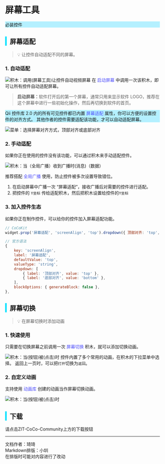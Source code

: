 # 屏幕工具
<div style="background-color: rgb(180, 240, 255);">
必装控件
</div>

<div style="border-left: 5px solid rgb(0, 225, 255); padding-left: 10px;">
<h2>屏幕适配</h2>
</div>

>💡 让控件自动适配不同的屏幕。

### 1. 自动适配

![积木：调用(屏幕工具)让控件自动视频屏幕](https://cc.zitzhen.cn/control/%E5%B1%8F%E5%B9%95%E5%B7%A5%E5%85%B7-Qii/images/1.png)
<span>
在 <span style="color: rgb(77, 77, 251);">启动屏幕</span> 中调用一次该积木，即可让所有控件自动适配屏幕。
</span>

> <b>启动屏幕：</b>软件打开后的第一个屏幕，通常只用来显示软件 LOGO，推荐在这个屏幕中进行一些初始化操作，然后再切换到软件的首页。

<div style="background-color: rgb(180, 240, 255);">
Qii 控件库 2.0 内的所有可见控件都已内置 <span style="color: rgb(77, 77, 251);">屏幕适配</span> 属性，你可以方便的设置控件的对齐方式。
其他作者的控件需要适配该功能，才可以自动适配屏幕。
</div>

![菜单：选择屏幕对齐方式，顶部对齐或底部对齐](https://cc.zitzhen.cn/control/%E5%B1%8F%E5%B9%95%E5%B7%A5%E5%85%B7-Qii/images/2.png)

### 2. 手动适配
如果你正在使用的控件没有该功能，可以通过积木来手动适配控件。

![积木：当（全局广播）收到广播时(消息)（数据）](https://cc.zitzhen.cn/control/%E5%B1%8F%E5%B9%95%E5%B7%A5%E5%85%B7-Qii/images/images/3.png)

<span>
推荐搭配 <span style="color: rgb(77, 77, 251);">全局广播</span> 使用，防止控件被多次设置导致错位。
</span>

1. 在启动屏幕中广播一次 “屏幕适配”，接收广播后对需要的控件进行适配。
2. 把控件的 `Y坐标` 传给适配积木，然后把积木设置给控件的`Y坐标`

### 3. 加入控件生态
如果你正在制作控件，可以给你的控件加入屏幕适配功能。

```JavaScript
// CoCoKit
widget.prop('屏幕适配', 'screenAlign', 'top').dropdown({ 顶部对齐: 'top', 底部对齐: 'bottom' }).noBlock()

// 官方语法
{ 
    key: 'screenAlign', 
    label: '屏幕适配', 
    defaultValue: 'top',
    valueType: 'string', 
    dropdown: [
        { label: '顶部对齐', value: 'top' },
        { label: '底部对齐', value: 'bottom' },
    ],
    blockOptions: { generateBlock: false },
},
```
<div style="border-left: 5px solid rgb(0, 225, 255); padding-left: 10px;">
<h2>屏幕切换</h2>
</div>

>💡 在屏幕切换时添加动画
### 1. 快速使用
<span>只需要在切换屏幕之前调用一次 <span style="color: rgb(77, 77, 251);">屏幕切换</span> 积木，就可以添加切换动画。</span>

![积木：当(按钮)被(点击)时](https://cc.zitzhen.cn/control/%E5%B1%8F%E5%B9%95%E5%B7%A5%E5%85%B7-Qii/images/4.png)
控件内置了多个常用的动画，在积木的下拉菜单中选择。
返回上一页时，可以把`打开`切换为`返回`。
### 2. 自定义动画
<span>支持使用 <span style="color: rgb(77, 77, 251);">动画库</span> 创建的动画当作屏幕切换动画。</span>

![积木：当(按钮)被(点击)时](https://cc.zitzhen.cn/control/%E5%B1%8F%E5%B9%95%E5%B7%A5%E5%85%B7-Qii/images/5.png)

<div style="border-left: 5px solid rgb(0, 225, 255); padding-left: 10px;">
<h2> 下载</h2>
</div>
请点击ZIT-CoCo-Community上方的下载按钮

---
文档作者：琦琦  
Markdown排版：小圳  
在排版时可能对内容进行了改动  